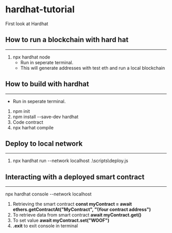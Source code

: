# hardhat-tutorial
First look at Hardhat


## How to run a blockchain with hard hat
_____________________________________

1. npx hardhat node 
    - Run in seperate terminal. 
    - This will generate addresses with test eth and run a local blockchain


## How to build with hardhat
_________________________


- Run in seperate terminal. 

1. npm init 
2. npm install --save-dev hardhat
3. Code contract
4. npx harhat compile


## Deploy to local network
_______________________

1. npx hardhat run --network localhost .\scripts\deploy.js


## Interacting with a deployed smart contract
__________________________________________

npx hardhat console --network localhost

1. Retrieving the smart contract **const myContract = await ethers.getContractAt("MyContract", "\Your contract address\")**
2. To retrieve data from smart contract **await myContract.get()**
3. To set value **await myContract.set("WOOF")**
4. **.exit** to exit console in terminal


